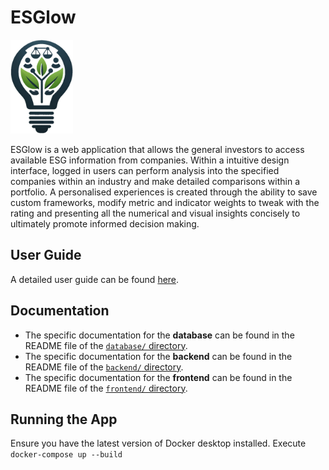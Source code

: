 # ESGlow

<img src="frontend/src/assets/Logo.png" width="100">

ESGlow is a web application that allows the general investors to access available ESG information from companies. Within a intuitive design interface, logged in users can perform analysis into the specified companies within an industry and make detailed comparisons within a portfolio. A personalised experiences is created through the ability to save custom frameworks, modify metric and indicator weights to tweak with the rating and presenting all the numerical and visual insights concisely to ultimately promote informed decision making.

## User Guide

A detailed user guide can be found [here](./ESGlow%20User%20Guide.pdf).

## Documentation

- The specific documentation for the **database** can be found in the README file of the [`database/` directory](./database/).
- The specific documentation for the **backend** can be found in the README file of the [`backend/` directory](./backend/).
- The specific documentation for the **frontend** can be found in the README file of the [`frontend/` directory](./frontend/).

## Running the App
Ensure you have the latest version of Docker desktop installed.
Execute `docker-compose up --build`
